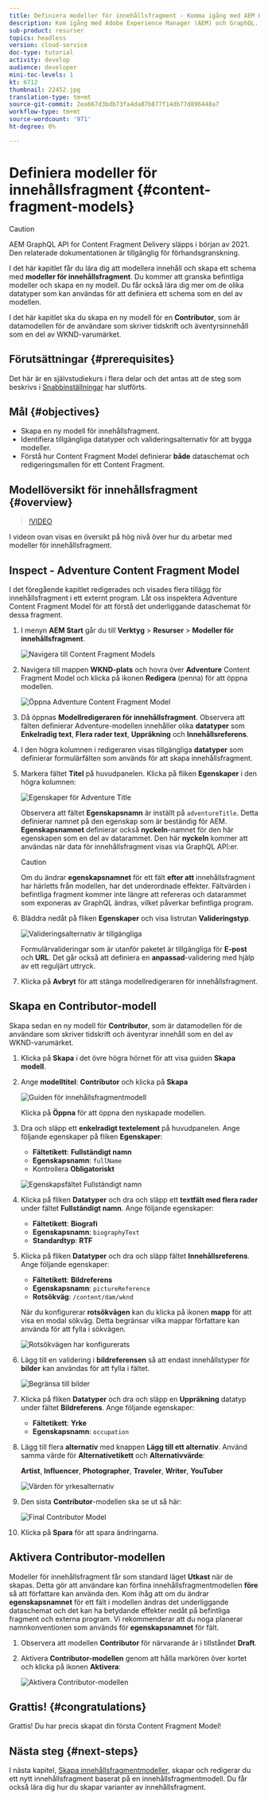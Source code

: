 ```yaml
---
title: Definiera modeller för innehållsfragment - Komma igång med AEM Headless - GraphQL
description: Kom igång med Adobe Experience Manager (AEM) och GraphQL. Lär dig modellera innehåll och skapa ett schema med Content Fragment Models i AEM. Granska befintliga modeller och skapa en ny modell. Lär dig mer om de olika datatyper som kan användas för att definiera ett schema.
sub-product: resurser
topics: headless
version: cloud-service
doc-type: tutorial
activity: develop
audience: developer
mini-toc-levels: 1
kt: 6712
thumbnail: 22452.jpg
translation-type: tm+mt
source-git-commit: 2ea667d3bdb73fa4da87b877f14db77d896448a7
workflow-type: tm+mt
source-wordcount: '971'
ht-degree: 0%

---
```



# Definiera modeller för innehållsfragment {#content-fragment-models}

>[!CAUTION]
>
> AEM GraphQL API for Content Fragment Delivery släpps i början av 2021.
> Den relaterade dokumentationen är tillgänglig för förhandsgranskning.

I det här kapitlet får du lära dig att modellera innehåll och skapa ett schema med **modeller för innehållsfragment**. Du kommer att granska befintliga modeller och skapa en ny modell. Du får också lära dig mer om de olika datatyper som kan användas för att definiera ett schema som en del av modellen.

I det här kapitlet ska du skapa en ny modell för en **Contributor**, som är datamodellen för de användare som skriver tidskrift och äventyrsinnehåll som en del av WKND-varumärket.

## Förutsättningar {#prerequisites}

Det här är en självstudiekurs i flera delar och det antas att de steg som beskrivs i [Snabbinställningar](./setup.md) har slutförts.

## Mål {#objectives}

* Skapa en ny modell för innehållsfragment.
* Identifiera tillgängliga datatyper och valideringsalternativ för att bygga modeller.
* Förstå hur Content Fragment Model definierar **både** dataschemat och redigeringsmallen för ett Content Fragment.

## Modellöversikt för innehållsfragment {#overview}

>[!VIDEO](https://video.tv.adobe.com/v/22452/?quality=12&learn=on)

I videon ovan visas en översikt på hög nivå över hur du arbetar med modeller för innehållsfragment.

## Inspect - Adventure Content Fragment Model

I det föregående kapitlet redigerades och visades flera tillägg för innehållsfragment i ett externt program. Låt oss inspektera Adventure Content Fragment Model för att förstå det underliggande dataschemat för dessa fragment.

1. I menyn **AEM Start** går du till **Verktyg** > **Resurser** > **Modeller för innehållsfragment**.

   ![Navigera till Content Fragment Models](assets/content-fragment-models/content-fragment-model-navigation.png)

1. Navigera till mappen **WKND-plats** och hovra över **Adventure** Content Fragment Model och klicka på ikonen **Redigera** (penna) för att öppna modellen.

   ![Öppna Adventure Content Fragment Model](assets/content-fragment-models/adventure-content-fragment-edit.png)

1. Då öppnas **Modellredigeraren för innehållsfragment**. Observera att fälten definierar Adventure-modellen innehåller olika **datatyper** som **Enkelradig text**, **Flera rader text**, **Uppräkning** och **Innehållsreferens**.

1. I den högra kolumnen i redigeraren visas tillgängliga **datatyper** som definierar formulärfälten som används för att skapa innehållsfragment.

1. Markera fältet **Titel** på huvudpanelen. Klicka på fliken **Egenskaper** i den högra kolumnen:

   ![Egenskaper för Adventure Title](assets/content-fragment-models/adventure-title-properties-tab.png)

   Observera att fältet **Egenskapsnamn** är inställt på `adventureTitle`. Detta definierar namnet på den egenskap som är beständig för AEM. **Egenskapsnamnet** definierar också **nyckeln**-namnet för den här egenskapen som en del av datarammet. Den här **nyckeln** kommer att användas när data för innehållsfragment visas via GraphQL API:er.

   >[!CAUTION]
   >
   > Om du ändrar **egenskapsnamnet** för ett fält **efter att** innehållsfragment har härletts från modellen, har det underordnade effekter. Fältvärden i befintliga fragment kommer inte längre att refereras och datarammet som exponeras av GraphQL ändras, vilket påverkar befintliga program.

1. Bläddra nedåt på fliken **Egenskaper** och visa listrutan **Valideringstyp**.

   ![Valideringsalternativ är tillgängliga](assets/content-fragment-models/validation-options-available.png)

   Formulärvalideringar som är utanför paketet är tillgängliga för **E-post** och **URL**. Det går också att definiera en **anpassad**-validering med hjälp av ett reguljärt uttryck.

1. Klicka på **Avbryt** för att stänga modellredigeraren för innehållsfragment.

## Skapa en Contributor-modell

Skapa sedan en ny modell för **Contributor**, som är datamodellen för de användare som skriver tidskrift och äventyrar innehåll som en del av WKND-varumärket.

1. Klicka på **Skapa** i det övre högra hörnet för att visa guiden **Skapa modell**.
1. Ange **modelltitel**: **Contributor** och klicka på **Skapa**

   ![Guiden för innehållsfragmentmodell](assets/content-fragment-models/content-fragment-model-wizard.png)

   Klicka på **Öppna** för att öppna den nyskapade modellen.

1. Dra och släpp ett **enkelradigt textelement** på huvudpanelen. Ange följande egenskaper på fliken **Egenskaper**:

   * **Fältetikett**:  **Fullständigt namn**
   * **Egenskapsnamn**:  `fullName`
   * Kontrollera **Obligatoriskt**

   ![Egenskapsfältet Fullständigt namn](assets/content-fragment-models/full-name-property-field.png)

1. Klicka på fliken **Datatyper** och dra och släpp ett **textfält med flera rader** under fältet **Fullständigt namn**. Ange följande egenskaper:

   * **Fältetikett**:  **Biografi**
   * **Egenskapsnamn**:  `biographyText`
   * **Standardtyp**:  **RTF**

1. Klicka på fliken **Datatyper** och dra och släpp fältet **Innehållsreferens**. Ange följande egenskaper:

   * **Fältetikett**:  **Bildreferens**
   * **Egenskapsnamn**:  `pictureReference`
   * **Rotsökväg**:  `/content/dam/wknd`

   När du konfigurerar **rotsökvägen** kan du klicka på ikonen **mapp** för att visa en modal sökväg. Detta begränsar vilka mappar författare kan använda för att fylla i sökvägen.

   ![Rotsökvägen har konfigurerats](assets/content-fragment-models/root-path-configure.png)

1. Lägg till en validering i **bildreferensen** så att endast innehållstyper för **bilder** kan användas för att fylla i fältet.

   ![Begränsa till bilder](assets/content-fragment-models/picture-reference-content-types.png)

1. Klicka på fliken **Datatyper** och dra och släpp en **Uppräkning** datatyp under fältet **Bildreferens**. Ange följande egenskaper:

   * **Fältetikett**:  **Yrke**
   * **Egenskapsnamn**:  `occupation`

1. Lägg till flera **alternativ** med knappen **Lägg till ett alternativ**. Använd samma värde för **Alternativetikett** och **Alternativvärde**:

   **Artist**,  **Influencer**,  **Photographer**,  **Traveler**,  **Writer**,  **YouTuber**

   ![Värden för yrkesalternativ](assets/content-fragment-models/occupation-options-values.png)

1. Den sista **Contributor**-modellen ska se ut så här:

   ![Final Contributor Model](assets/content-fragment-models/final-contributor-model.png)

1. Klicka på **Spara** för att spara ändringarna.

## Aktivera Contributor-modellen

Modeller för innehållsfragment får som standard läget **Utkast** när de skapas. Detta gör att användare kan förfina innehållsfragmentmodellen **före** så att författare kan använda den. Kom ihåg att om du ändrar **egenskapsnamnet** för ett fält i modellen ändras det underliggande dataschemat och det kan ha betydande effekter nedåt på befintliga fragment och externa program. Vi rekommenderar att du noga planerar namnkonventionen som används för **egenskapsnamnet** för fält.

1. Observera att modellen **Contributor** för närvarande är i tillståndet **Draft**.

1. Aktivera **Contributor-modellen** genom att hålla markören över kortet och klicka på ikonen **Aktivera**:

   ![Aktivera Contributor-modellen](assets/content-fragment-models/enable-contributor-model.png)

## Grattis! {#congratulations}

Grattis! Du har precis skapat din första Content Fragment Model!

## Nästa steg {#next-steps}

I nästa kapitel, [Skapa innehållsfragmentmodeller](author-content-fragments.md), skapar och redigerar du ett nytt innehållsfragment baserat på en innehållsfragmentmodell. Du får också lära dig hur du skapar varianter av innehållsfragment.